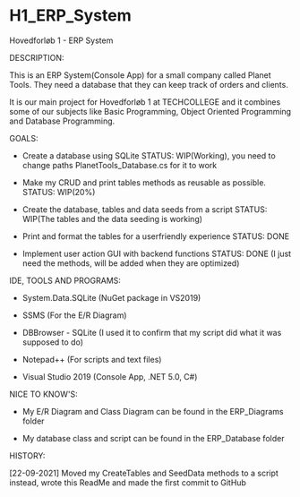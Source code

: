 # H1_ERP_System
 Hovedforløb 1 - ERP System


  DESCRIPTION:

  This is an ERP System(Console App) for a small company called Planet Tools. They need a database that they can 
  keep track of orders and clients. 
 
  It is our main project for Hovedforløb 1 at TECHCOLLEGE and it combines some of our subjects like 
  Basic Programming, Object Oriented Programming and Database Programming. 


  GOALS:

  - Create a database using SQLite 
   STATUS: WIP(Working), you need to change paths PlanetTools_Database.cs for it to work

  - Make my CRUD and print tables methods as reusable as possible. 
   STATUS: WIP(20%)

  - Create the database, tables and data seeds from a script 
   STATUS: WIP(The tables and the data seeding is working)

  - Print and format the tables for a userfriendly experience 
   STATUS: DONE

  - Implement user action GUI with backend functions
   STATUS: DONE (I just need the methods, will be added when they are optimized)


  IDE, TOOLS AND PROGRAMS:

  - System.Data.SQLite (NuGet package in VS2019)

  - SSMS (For the E/R Diagram)

  - DBBrowser - SQLite (I used it to confirm that my script did what it was supposed to do)

  - Notepad++ (For scripts and text files)

  - Visual Studio 2019 (Console App, .NET 5.0, C#)

  
  NICE TO KNOW'S:

  - My E/R Diagram and Class Diagram can be found in the ERP_Diagrams folder

  - My database class and script can be found in the ERP_Database folder


  HISTORY:

  [22-09-2021] Moved my CreateTables and SeedData methods to a script instead, wrote this ReadMe and made the first commit to GitHub

